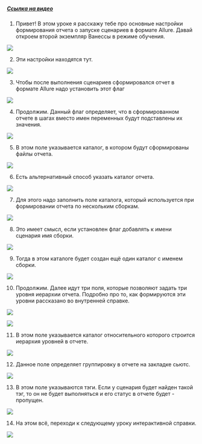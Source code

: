 ﻿##### [Ссылка на видео](https://youtu.be/iwNJS8aJMkA)

001. Привет! В этом уроке я расскажу тебе про основные настройки формирования отчета о запуске сценариев в формате Allure. Давай откроем второй экземпляр Ванессы в режиме обучения.

![](https://vanessa-files.do.bit-erp.ru/Doc/1.2.040.1/MD/Глава02/images/000_ЗакладкаСервисОтчетыОЗапускеСценариевAllureОсновные.png)

002. Эти настройки находятся тут.

![](https://vanessa-files.do.bit-erp.ru/Doc/1.2.040.1/MD/Глава02/images/011_ЗакладкаСервисОтчетыОЗапускеСценариевAllureОсновные.png)

003. Чтобы после выполнения сценариев сформировался отчет в формате Allure надо установить этот флаг

![](https://vanessa-files.do.bit-erp.ru/Doc/1.2.040.1/MD/Глава02/images/016_ЗакладкаСервисОтчетыОЗапускеСценариевAllureОсновные.png)

004. Продолжим. Данный флаг определяет, что в сформированном отчете в шагах вместо имен переменных будут подставлены их значения.

![](https://vanessa-files.do.bit-erp.ru/Doc/1.2.040.1/MD/Глава02/images/021_ЗакладкаСервисОтчетыОЗапускеСценариевAllureОсновные.png)

005. В этом поле указывается каталог, в котором будут сформированы файлы отчета.

![](https://vanessa-files.do.bit-erp.ru/Doc/1.2.040.1/MD/Глава02/images/026_ЗакладкаСервисОтчетыОЗапускеСценариевAllureОсновные.png)

006. Есть альтернативный способ указать каталог отчета.

![](https://vanessa-files.do.bit-erp.ru/Doc/1.2.040.1/MD/Глава02/images/029_ЗакладкаСервисОтчетыОЗапускеСценариевAllureОсновные.png)

007. Для этого надо заполнить поле каталога, который используется при формировании отчета по нескольким сборкам.

![](https://vanessa-files.do.bit-erp.ru/Doc/1.2.040.1/MD/Глава02/images/032_ЗакладкаСервисОтчетыОЗапускеСценариевAllureОсновные.png)

008. Это имеет смысл, если установлен флаг добавлять к имени сценария имя сборки.

![](https://vanessa-files.do.bit-erp.ru/Doc/1.2.040.1/MD/Глава02/images/039_ЗакладкаСервисОтчетыОЗапускеСценариевAllureОсновные.png)

009. Тогда в этом каталоге будет создан ещё один каталог с именем сборки.

![](https://vanessa-files.do.bit-erp.ru/Doc/1.2.040.1/MD/Глава02/images/044_ЗакладкаСервисОтчетыОЗапускеСценариевAllureОсновные.png)

010. Продолжим. Далее идут три поля, которые позволяют задать три уровня иерархии отчета. Подробно про то, как формируются эти уровни рассказано во внутренней справке.

![](https://vanessa-files.do.bit-erp.ru/Doc/1.2.040.1/MD/Глава02/images/049_ЗакладкаСервисОтчетыОЗапускеСценариевAllureОсновные.png)



![](https://vanessa-files.do.bit-erp.ru/Doc/1.2.040.1/MD/Глава02/images/054_ЗакладкаСервисОтчетыОЗапускеСценариевAllureОсновные.png)

011. В этом поле указывается каталог относительного которого строится иерархия уровней в отчете.

![](https://vanessa-files.do.bit-erp.ru/Doc/1.2.040.1/MD/Глава02/images/059_ЗакладкаСервисОтчетыОЗапускеСценариевAllureОсновные.png)

012. Данное поле определяет группировку в отчете на закладке сьютс.

![](https://vanessa-files.do.bit-erp.ru/Doc/1.2.040.1/MD/Глава02/images/064_ЗакладкаСервисОтчетыОЗапускеСценариевAllureОсновные.png)

013. В этом поле указываются тэги. Если у сценария будет найден такой тэг, то он не будет выполняться и его статус в отчете будет - пропущен.

![](https://vanessa-files.do.bit-erp.ru/Doc/1.2.040.1/MD/Глава02/images/069_ЗакладкаСервисОтчетыОЗапускеСценариевAllureОсновные.png)

014. На этом всё, переходи к следующему уроку интерактивной справки.

![](https://vanessa-files.do.bit-erp.ru/Doc/1.2.040.1/MD/Глава02/images/072_ЗакладкаСервисОтчетыОЗапускеСценариевAllureОсновные.png)
